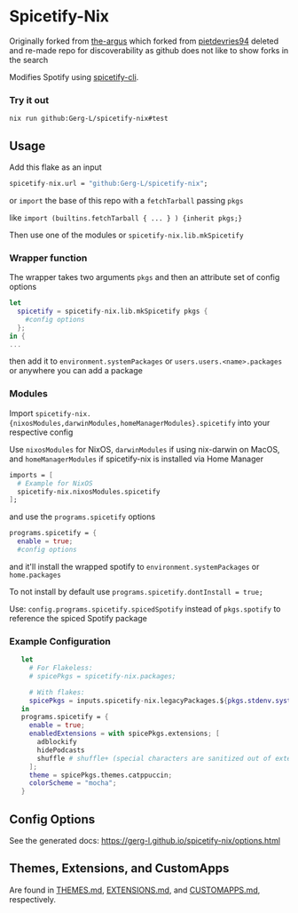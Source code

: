 # Spicetify-Nix

Originally forked from [the-argus](https://github.com/the-argus/spicetify-nix)
which forked from [pietdevries94](https://github.com/pietdevries94/spicetify-nix)
deleted and re-made repo for discoverability as github does not like to show forks in the search


Modifies Spotify using [spicetify-cli](https://github.com/spicetify/cli).

### Try it out

`nix run github:Gerg-L/spicetify-nix#test`

## Usage

Add this flake as an input
```nix
spicetify-nix.url = "github:Gerg-L/spicetify-nix";
```

or `import` the base of this repo with a `fetchTarball` passing `pkgs`

like `import (builtins.fetchTarball { ... } ) {inherit pkgs;}`

Then use one of the modules or `spicetify-nix.lib.mkSpicetify`


### Wrapper function
The wrapper takes two arguments `pkgs` and then an attribute set of config options

```nix
let
  spicetify = spicetify-nix.lib.mkSpicetify pkgs {
    #config options
  };
in {
...
```
then add it to `environment.systemPackages` or `users.users.<name>.packages` or anywhere you can add a package

### Modules
Import `spicetify-nix.{nixosModules,darwinModules,homeManagerModules}.spicetify` into your respective config

Use `nixosModules` for NixOS, `darwinModules` if using nix-darwin on MacOS, and `homeManagerModules` if spicetify-nix is installed via Home Manager
```nix
imports = [
  # Example for NixOS
  spicetify-nix.nixosModules.spicetify 
];
```

and use the `programs.spicetify` options

```nix
programs.spicetify = {
  enable = true;
  #config options
```

and it'll install the wrapped spotify to `environment.systemPackages` or `home.packages`

To not install by default use `programs.spicetify.dontInstall = true;`
 
Use: `config.programs.spicetify.spicedSpotify`
instead of `pkgs.spotify` to reference the spiced Spotify package

### Example Configuration

```nix
   let
     # For Flakeless:
     # spicePkgs = spicetify-nix.packages;

     # With flakes:
     spicePkgs = inputs.spicetify-nix.legacyPackages.${pkgs.stdenv.system};
   in
   programs.spicetify = {
     enable = true;
     enabledExtensions = with spicePkgs.extensions; [
       adblockify
       hidePodcasts
       shuffle # shuffle+ (special characters are sanitized out of extension names)
     ];
     theme = spicePkgs.themes.catppuccin;
     colorScheme = "mocha";
   }
```

## Config Options

See the generated docs:
<https://gerg-l.github.io/spicetify-nix/options.html>

## Themes, Extensions, and CustomApps

Are found in [THEMES.md](./docs/THEMES.md), [EXTENSIONS.md](./docs/EXTENSIONS.md), and
[CUSTOMAPPS.md](./docs/CUSTOMAPPS.md), respectively.
